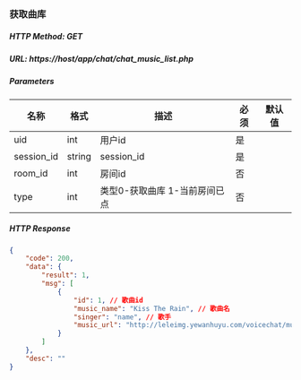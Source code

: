 ### 获取曲库

##### HTTP Method: GET
##### URL: https://host/app/chat/chat_music_list.php


#####  Parameters
名称|格式|描述|必须|默认值
---|---|---|---|---
uid|int|用户id|是
session_id|string|session_id|是
room_id|int|房间id|否
type|int|类型0-获取曲库 1-当前房间已点|否

##### HTTP Response
```json
{
    "code": 200,
    "data": {
        "result": 1,
        "msg": [
            {
                "id": 1, // 歌曲id
                "music_name": "Kiss The Rain", // 歌曲名                
                "singer": "name", // 歌手
                "music_url": "http://leleimg.yewanhuyu.com/voicechat/music/Kiss The Rain.mp3", // 歌曲url 
            }
        ]
    },
    "desc": ""
}
```